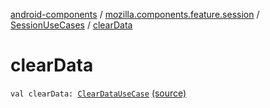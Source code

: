 [android-components](../../index.md) / [mozilla.components.feature.session](../index.md) / [SessionUseCases](index.md) / [clearData](./clear-data.md)

# clearData

`val clearData: `[`ClearDataUseCase`](-clear-data-use-case/index.md) [(source)](https://github.com/mozilla-mobile/android-components/blob/master/components/feature/session/src/main/java/mozilla/components/feature/session/SessionUseCases.kt#L201)